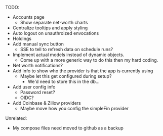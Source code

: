 TODO:

- Accounts page
  - Show separate net-worth charts
- Centralize tooltips and apply styling
- Auto logout on unauthroized envocations
- Holdings
- Add manual sync button
  - SSE to tell to refresh data on schedule runs?
- Implement actual models instead of dynamic objects.
  - Come up with a more generic way to do this then my hard coding.
- Net worth notifications?
- Add info to show who the provider is that the app is currently using
  - Maybe let this get configured during setup?
    - We'd need to store this in the db...
- Add user config info
  - Password reset?
  - OIDC?
- Add Coinbase & Zillow providers
  - Maybe move how you config the simpleFin provider

Unrelated:

- My compose files need moved to github as a backup
